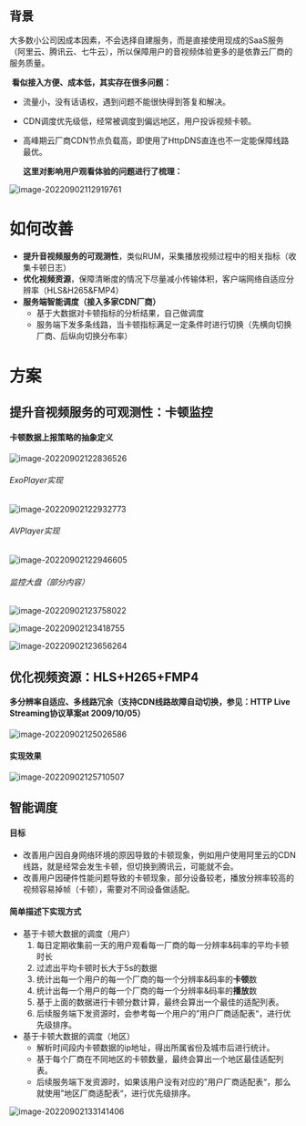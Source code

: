 

## 背景

​		大多数小公司因成本因素，不会选择自建服务，而是直接使用现成的SaaS服务（阿里云、腾讯云、七牛云），所以保障用户的音视频体验更多的是依靠云厂商的服务质量。

​		**看似接入方便、成本低，其实存在很多问题：**

- 流量小，没有话语权，遇到问题不能很快得到答复和解决。

- CDN调度优先级低，经常被调度到偏远地区，用户投诉视频卡顿。

- 高峰期云厂商CDN节点负载高，即使用了HttpDNS直连也不一定能保障线路最优。

  **这里对影响用户观看体验的问题进行了梳理：**

![image-20220902112919761](C:\Users\yesoul\AppData\Roaming\Typora\typora-user-images\image-20220902112919761.png)

# 如何改善

- **提升音视频服务的可观测性**，类似RUM，采集播放视频过程中的相关指标（收集卡顿日志）
- **优化视频资源**，保障清晰度的情况下尽量减小传输体积，客户端网络自适应分辨率（HLS&H265&FMP4）
- **服务端智能调度（接入多家CDN厂商）**
  - 基于大数据对卡顿指标的分析结果，自己做调度
  - 服务端下发多条线路，当卡顿指标满足一定条件时进行切换（先横向切换厂商、后纵向切换分布率）

# 方案

## 提升音视频服务的可观测性：卡顿监控

#### 卡顿数据上报策略的抽象定义

![image-20220902122836526](C:\Users\yesoul\AppData\Roaming\Typora\typora-user-images\image-20220902122836526.png)

###### ExoPlayer实现

![image-20220902122932773](C:\Users\yesoul\AppData\Roaming\Typora\typora-user-images\image-20220902122932773.png)

###### AVPlayer实现

![image-20220902122946605](C:\Users\yesoul\AppData\Roaming\Typora\typora-user-images\image-20220902122946605.png)

###### 监控大盘（部分内容）

![image-20220902123758022](C:\Users\yesoul\AppData\Roaming\Typora\typora-user-images\image-20220902123758022.png)

![image-20220902123418755](C:\Users\yesoul\AppData\Roaming\Typora\typora-user-images\image-20220902123418755.png)

![image-20220902123656264](C:\Users\yesoul\AppData\Roaming\Typora\typora-user-images\image-20220902123656264.png)

## **优化视频资源**：HLS+H265+FMP4

#### 多分辨率自适应、多线路冗余（支持CDN线路故障自动切换，参见：HTTP Live Streaming协议草案at 2009/10/05）

![image-20220902125026586](C:\Users\yesoul\AppData\Roaming\Typora\typora-user-images\image-20220902125026586.png)

#### 实现效果

![image-20220902125710507](C:\Users\yesoul\AppData\Roaming\Typora\typora-user-images\image-20220902125710507.png)

## 智能调度

#### 目标

- 改善用户因自身网络环境的原因导致的卡顿现象，例如用户使用阿里云的CDN线路，就是经常会发生卡顿，但切换到腾讯云，可能就不会。
- 改善用户因硬件性能问题导致的卡顿现象，部分设备较老，播放分辨率较高的视频容易掉帧（卡顿），需要对不同设备做适配。

#### 简单描述下实现方式

- 基于卡顿大数据的调度（用户）
  1. 每日定期收集前一天的用户观看每一厂商的每一分辨率&码率的平均卡顿时长
  2. 过滤出平均卡顿时长大于5s的数据
  3. 统计出每一个用户的每一个厂商的每一个分辨率&码率的**卡顿**数
  4. 统计出每一个用户的每一个厂商的每一个分辨率&码率的**播放**数
  5. 基于上面的数据进行卡顿分数计算，最终会算出一个最佳的适配列表。
  6. 后续服务端下发资源时，会参考每一个用户的”用户厂商适配表“，进行优先级排序。
- 基于卡顿大数据的调度（地区）
  - 解析时间段内卡顿数据的ip地址，得出所属省份及城市后进行统计。
  - 基于每个厂商在不同地区的卡顿数量，最终会算出一个地区最佳适配列表。
  - 后续服务端下发资源时，如果该用户没有对应的”用户厂商适配表“，那么就使用”地区厂商适配表“，进行优先级排序。

![image-20220902133141406](C:\Users\yesoul\AppData\Roaming\Typora\typora-user-images\image-20220902133141406.png)